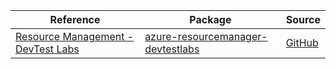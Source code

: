 | Reference | Package | Source |
|---|---|---|
|[Resource Management - DevTest Labs](resourcemanager-devtestlabs-readme.md)|[azure-resourcemanager-devtestlabs](https://repo1.maven.org/maven2/com/azure/resourcemanager/azure-resourcemanager-devtestlabs)|[GitHub](https://github.com/Azure/azure-sdk-for-java/blob/main/sdk/devtestlabs/azure-resourcemanager-devtestlabs)|
